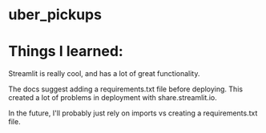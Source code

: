 # uber_pickups

# Things I learned:

Streamlit is really cool, and has a lot of great functionality.

The docs suggest adding a requirements.txt file before deploying. This created a lot of problems in deployment with share.streamlit.io.

In the future, I'll probably just rely on imports vs creating a requirements.txt file.

